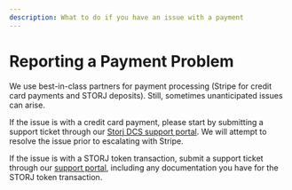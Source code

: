 ```yaml
---
description: What to do if you have an issue with a payment
---
```


# Reporting a Payment Problem

We use best-in-class partners for payment processing (Stripe for credit card payments and STORJ deposits). Still, sometimes unanticipated issues can arise.

If the issue is with a credit card payment, please start by submitting a support ticket through our [Storj DCS support portal](https://supportdcs.storj.io/hc/en-us/requests/new). We will attempt to resolve the issue prior to escalating with Stripe.

If the issue is with a STORJ token transaction, submit a support ticket through our [support portal](https://supportdcs.storj.io/hc/en-us/requests/new), including any documentation you have for the STORJ token transaction.
